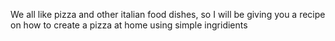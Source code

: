 We all like pizza and other italian food dishes, so I will be giving you a recipe on how to create a pizza at home using simple ingridients